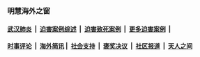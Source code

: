 
### 明慧海外之窗

####  [武汉肺炎](indexes/365.md?t=12311401) &nbsp;|&nbsp;  [迫害案例综述](indexes/328.md?t=12311401) &nbsp;|&nbsp; [迫害致死案例](indexes/277.md?t=12311401)  &nbsp;|&nbsp; [更多迫害案例](indexes/81.md?t=12311401)  &nbsp;|&nbsp; 
####  [时事评论](indexes/251.md?t=12311401) &nbsp;|&nbsp; [海外简讯](indexes/245.md?t=12311401)&nbsp;|&nbsp;  [社会支持](indexes/140.md?t=12311401) &nbsp;|&nbsp; [褒奖决议](indexes/282.md?t=12311401) &nbsp;|&nbsp; [社区报道](indexes/91.md?t=12311401)  &nbsp;|&nbsp; [天人之间](indexes/78.md?t=12311401) 

